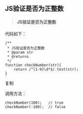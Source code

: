 ## JS验证是否为正整数

> #### JS验证是否为正整数

代码如下：

~~~
/**
 * JS验证是否为正整数
 * @param str
 * @returns
 */
function checkNumber(str){
    return /^[1-9]\d*$/.test(str);
}

~~~

复制

调用方法：

~~~
checkNumber(100); 	// true
checkNumber(-100);  // false
~~~

